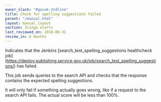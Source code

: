 ```yaml
---
owner_slack: "#govuk-2ndline"
title: Check for spelling suggestions failed
parent: "/manual.html"
layout: manual_layout
section: Icinga alerts
last_reviewed_on: 2018-08-31
review_in: 6 months
---
```


Indicates that the Jenkins [search_test_spelling_suggestions healthcheck job]
(https://deploy.publishing.service.gov.uk/job/search_test_spelling_suggestions/)
has failed.

This job sends queries to the search API and checks that the response
contains the expected spelling suggestions.

It will only fail if something actually goes wrong, like if a request to the
search API fails. The actual score will be less than 100%.
